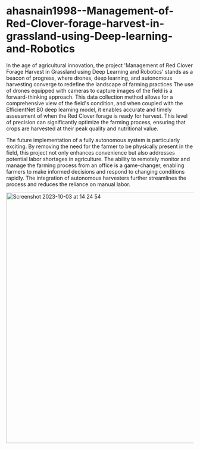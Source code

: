 # ahasnain1998--Management-of-Red-Clover-forage-harvest-in-grassland-using-Deep-learning-and-Robotics
In the age of agricultural innovation, the project 'Management of Red Clover Forage Harvest in Grassland using Deep Learning and Robotics' stands as a beacon of progress, where drones, deep learning, and autonomous harvesting converge to redefine the landscape of farming practices
The use of drones equipped with cameras to capture images of the field is a forward-thinking approach. This data collection method allows for a comprehensive view of the field's condition, and when coupled with the EfficientNet B0 deep learning model, it enables accurate and timely assessment of when the Red Clover forage is ready for harvest. This level of precision can significantly optimize the farming process, ensuring that crops are harvested at their peak quality and nutritional value.

The future implementation of a fully autonomous system is particularly exciting. By removing the need for the farmer to be physically present in the field, this project not only enhances convenience but also addresses potential labor shortages in agriculture. The ability to remotely monitor and manage the farming process from an office is a game-changer, enabling farmers to make informed decisions and respond to changing conditions rapidly. The integration of autonomous harvesters further streamlines the process and reduces the reliance on manual labor.


<img width="674" alt="Screenshot 2023-10-03 at 14 24 54" src="https://github.com/ahasnain1998/ahasnain1998--Management-of-Red-Clover-forage-harvest-in-grassland-using-Deep-learning-and-Robotics/assets/117353569/dec64238-f084-40c4-81fd-8c3fa25288d6">
